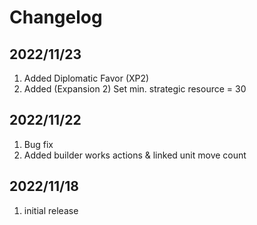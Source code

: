 # Changelog

## 2022/11/23
1. Added Diplomatic Favor (XP2)
1. Added (Expansion 2) Set min. strategic resource = 30

## 2022/11/22
1. Bug fix
2. Added builder works actions & linked unit move count   

## 2022/11/18
1. initial release